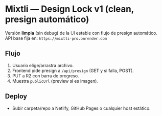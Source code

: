 # Mixtli — Design Lock v1 (clean, presign automático)

Versión **limpia** (sin debug) de la UI estable con flujo de presign automático. API base fija en:
`https://mixtli-pro.onrender.com`

## Flujo
1. Usuario elige/arrastra archivo.
2. Frontend pide presign a `/api/presign` (GET y si falla, POST).
3. PUT a R2 con barra de progreso.
4. Muestra `publicUrl` (preview si es imagen).

## Deploy
- Subir carpeta/repo a Netlify, GitHub Pages o cualquier host estático.

